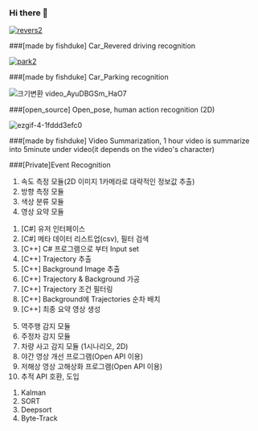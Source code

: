 ### Hi there 👋

<!--
**fishduke/fishduke** is a ✨ _special_ ✨ repository because its `README.md` (this file) appears on your GitHub profile.

Here are some ideas to get you started:

- 🔭 I’m currently working on ...
- 🌱 I’m currently learning ...
- 👯 I’m looking to collaborate on ...
- 🤔 I’m looking for help with ...
- 💬 Ask me about ...
- 📫 How to reach me: ...
- 😄 Pronouns: ...
- ⚡ Fun fact: ...
-->

<a href="https://ibb.co/CzS6WVx"><img src="https://i.ibb.co/CzS6WVx/revers2.gif" alt="revers2" border="0"></a> 

###[made by fishduke] Car_Revered driving recognition

<a href="https://ibb.co/HBSJJPR"><img src="https://i.ibb.co/HBSJJPR/park2.gif" alt="park2" border="0"></a>

###[made by fishduke] Car_Parking recognition

![크기변환 video_AyuDBGSm_HaO7](https://user-images.githubusercontent.com/59356522/153216924-9c3a88f7-2fd3-4fff-a9b3-4c839ab7c73a.gif)

###[open_source] Open_pose, human action recognition (2D)

![ezgif-4-1fddd3efc0](https://user-images.githubusercontent.com/59356522/170148032-215d5a5a-5693-4ec9-a3df-40baa98fbf7b.gif)

###[made by fishduke] Video Summarization, 1 hour video is summarize into 5minute under video(it depends on the video's character)



###[Private]Event Recognition

1. 속도 측정 모듈(2D 이미지 1카메라로 대략적인 정보값 추출)
2. 방향 측정 모듈
3. 색상 분류 모듈
4. 영상 요약 모듈
 1) [C#] 유저 인터페이스
 2) [C#] 메타 데이터 리스트업(csv), 필터 검색
 3) [C++] C# 프로그램으로 부터 Input set
 4) [C++] Trajectory 추출
 5) [C++] Background Image 추출
 6) [C++] Trajectory & Background 가공
 7) [C++] Trajectory 조건 필터링
 8) [C++] Background에 Trajectories 순차 배치
 9) [C++] 최종 요약 영상 생성
5. 역주행 감지 모듈
6. 주정차 감지 모듈
7. 차량 사고 감지 모듈 (1시나리오, 2D)
8. 야간 영상 개선 프로그램(Open API 이용)
9. 저해상 영상 고해상화 프로그램(Open API 이용)
10. 추적 API 호환, 도입
 1) Kalman
 2) SORT
 3) Deepsort
 4) Byte-Track
